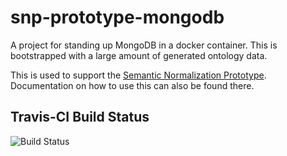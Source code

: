 # snp-prototype-mongodb
A project for standing up MongoDB in a docker container.  This is bootstrapped with a large amount of generated ontology data.

This is used to support the [Semantic Normalization Prototype](https://github.com/jlgrock/snp-prototype).  Documentation on how to use this can also be found there.  

Travis-CI Build Status
---------------------
![Build Status](https://travis-ci.org/jlgrock/snp-prototype-mongodb.svg?branch=master)
